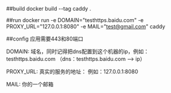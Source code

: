 ##build
docker build --tag caddy .


##run
docker run -e DOMAIN="testhttps.baidu.com" -e PROXY_URL="127.0.0.1:8080" -e MAIL="test@gmail.com" caddy

##config
应用需要443和80端口

DOMAIN: 域名，同时记得把dns配置到这个机器的ip，例如：testhttps.baidu.com （dns：testhttps.baidu.com --> ip）
 
PROXY_URL: 真实的服务的地址： 例如：127.0.0.1:8080

MAIL: 你的一个邮箱

